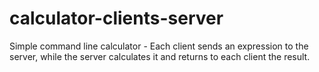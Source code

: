 # calculator-clients-server
Simple command line calculator - Each client sends an expression to the server, while the server calculates it and returns to each client the result.
